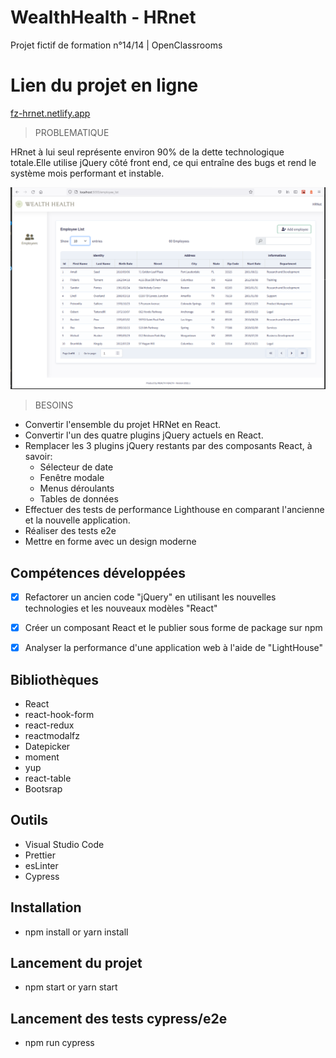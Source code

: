 # WealthHealth - HRnet
   Projet fictif de formation n°14/14 | OpenClassrooms
 
# Lien du projet en ligne
  <a href="https://fz-hrnet.netlify.app/">fz-hrnet.netlify.app</a>

 > PROBLEMATIQUE

 HRnet à lui seul représente environ 90% de la dette technologique totale.Elle utilise  jQuery côté front end, ce qui entraîne des bugs et rend le système mois performant et instable.

 ![Demo text](app.png)

> BESOINS

- Convertir l'ensemble du projet HRNet en React. 
- Convertir l'un des quatre plugins jQuery actuels    en  React. 
- Remplacer les 3 plugins jQuery restants par des  composants React, à savoir:
  - Sélecteur de date
  - Fenêtre modale
  - Menus déroulants
  - Tables de données
- Effectuer des tests de performance Lighthouse en comparant l'ancienne et la nouvelle application. 
- Réaliser des tests e2e
- Mettre en forme avec un design moderne

## Compétences développées

- [x] Refactorer un ancien code "jQuery" en utilisant les nouvelles technologies et les nouveaux modèles "React"
- [x] Créer un composant React et le publier sous forme de package  sur npm
- [x] Analyser la performance d'une application web à l'aide de "LightHouse"


## Bibliothèques

- React
- react-hook-form
- react-redux
- reactmodalfz
- Datepicker
- moment
- yup
- react-table
- Bootsrap

## Outils
* Visual Studio Code
* Prettier
* esLinter
* Cypress

## Installation
- npm install or yarn install
  
## Lancement du projet
- npm start or yarn start
  
## Lancement des tests cypress/e2e
- npm run cypress

